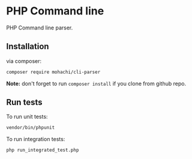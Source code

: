 # PHP Command line

PHP Command line parser.

## Installation

via composer:

```sh
composer require mohachi/cli-parser
```

**Note:** don't forget to run `composer install` if you clone from github repo.

## Run tests

To run unit tests:

```sh
vendor/bin/phpunit
```

To run integration tests:

```sh
php run_integrated_test.php
```
